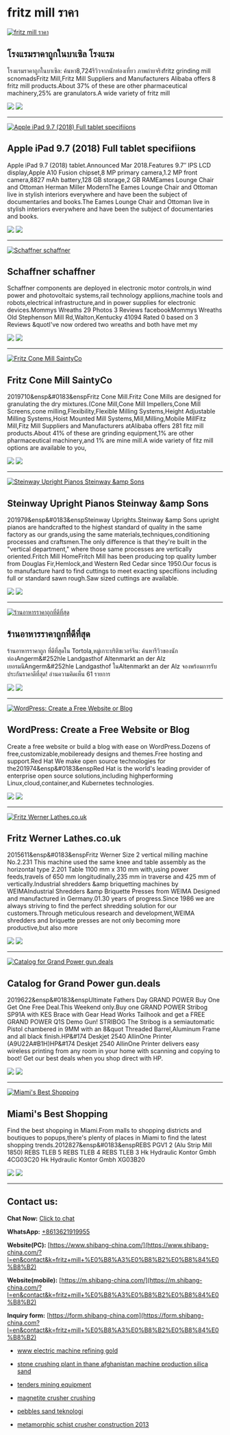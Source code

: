 # fritz mill ราคา

<a href="https://swt.shibang-china.com/?l=en&img&k=fritz+mill+%E0%B8%A3%E0%B8%B2%E0%B8%84%E0%B8%B2" target="_blank">![fritz mill ราคา](http://static.shibang-china.com/all-800x300/59.jpg)</a>

## โรงแรมราคาถูกในบาเซิล โรงแรม
โรงแรมราคาถูกในบาเซิล: ค้นหา8,724รีวิวจากนักท่องเที่ยว ภาพถ่ายจริงfritz grinding mill scnomadsFritz Mill,Fritz Mill Suppliers and Manufacturers Alibaba offers 8 fritz mill products.About 37% of these are other pharmaceutical machinery,25% are granulators.A wide variety of fritz mill


<a href="https://whatsapp.shibangsoft.com/WhatsApp.php" target="_blank" title="WhatsApp">![](http://static.shibang-china.com/icon/whatsapp.png)</a> <a href="https://swt.shibang-china.com/?l=en&icon&k=fritz+mill+%E0%B8%A3%E0%B8%B2%E0%B8%84%E0%B8%B2" target="_blank">![](http://static.shibang-china.com/icon/chat-en.png)</a>

---

<a href="https://swt.shibang-china.com/?l=en&img&k=fritz+mill+%E0%B8%A3%E0%B8%B2%E0%B8%84%E0%B8%B2" target="_blank">![Apple iPad 9.7 (2018) Full tablet specifiions](http://static.shibang-china.com/all-800x300/771.jpg)</a>

## Apple iPad 9.7 (2018) Full tablet specifiions
Apple iPad 9.7 (2018) tablet.Announced Mar 2018.Features 9.7″ IPS LCD display,Apple A10 Fusion chipset,8 MP primary camera,1.2 MP front camera,8827 mAh battery,128 GB storage,2 GB RAMEames Lounge Chair and Ottoman Herman Miller ModernThe Eames Lounge Chair and Ottoman live in stylish interiors everywhere and have been the subject of documentaries and books.The Eames Lounge Chair and Ottoman live in stylish interiors everywhere and have been the subject of documentaries and books.


<a href="https://whatsapp.shibangsoft.com/WhatsApp.php" target="_blank" title="WhatsApp">![](http://static.shibang-china.com/icon/whatsapp.png)</a> <a href="https://swt.shibang-china.com/?l=en&icon&k=fritz+mill+%E0%B8%A3%E0%B8%B2%E0%B8%84%E0%B8%B2" target="_blank">![](http://static.shibang-china.com/icon/chat-en.png)</a>

---

<a href="https://swt.shibang-china.com/?l=en&img&k=fritz+mill+%E0%B8%A3%E0%B8%B2%E0%B8%84%E0%B8%B2" target="_blank">![Schaffner schaffner](http://static.shibang-china.com/all-800x300/683.jpg)</a>

## Schaffner schaffner
Schaffner components are deployed in electronic motor controls,in wind power and photovoltaic systems,rail technology appliions,machine tools and robots,electrical infrastructure,and in power supplies for electronic devices.Mommys Wreaths 29 Photos 3 Reviews facebookMommys Wreaths Old Stephenson Mill Rd,Walton,Kentucky 41094 Rated 0 based on 3 Reviews &quotI've now ordered two wreaths and both have met my


<a href="https://whatsapp.shibangsoft.com/WhatsApp.php" target="_blank" title="WhatsApp">![](http://static.shibang-china.com/icon/whatsapp.png)</a> <a href="https://swt.shibang-china.com/?l=en&icon&k=fritz+mill+%E0%B8%A3%E0%B8%B2%E0%B8%84%E0%B8%B2" target="_blank">![](http://static.shibang-china.com/icon/chat-en.png)</a>

---

<a href="https://swt.shibang-china.com/?l=en&img&k=fritz+mill+%E0%B8%A3%E0%B8%B2%E0%B8%84%E0%B8%B2" target="_blank">![Fritz Cone Mill SaintyCo](http://static.shibang-china.com/all-800x300/773.jpg)</a>

## Fritz Cone Mill SaintyCo
2019710&ensp&#0183&enspFritz Cone Mill.Fritz Cone Mills are designed for granulating the dry mixtures.(Cone Mill,Cone Mill Impellers,Cone Mill Screens,cone milling,Flexibility,Flexible Milling Systems,Height Adjustable Milling Systems,Hoist Mounted Mill Systems,Mill,Milling,Mobile MillFitz Mill,Fitz Mill Suppliers and Manufacturers atAlibaba offers 281 fitz mill products.About 41% of these are grinding equipment,1% are other pharmaceutical machinery,and 1% are mine mill.A wide variety of fitz mill options are available to you,


<a href="https://whatsapp.shibangsoft.com/WhatsApp.php" target="_blank" title="WhatsApp">![](http://static.shibang-china.com/icon/whatsapp.png)</a> <a href="https://swt.shibang-china.com/?l=en&icon&k=fritz+mill+%E0%B8%A3%E0%B8%B2%E0%B8%84%E0%B8%B2" target="_blank">![](http://static.shibang-china.com/icon/chat-en.png)</a>

---

<a href="https://swt.shibang-china.com/?l=en&img&k=fritz+mill+%E0%B8%A3%E0%B8%B2%E0%B8%84%E0%B8%B2" target="_blank">![Steinway Upright Pianos Steinway &amp Sons](http://static.shibang-china.com/all-800x300/1242.jpg)</a>

## Steinway Upright Pianos Steinway &amp Sons
201979&ensp&#0183&enspSteinway Uprights.Steinway &amp Sons upright pianos are handcrafted to the highest standard of quality in the same factory as our grands,using the same materials,techniques,conditioning processes and craftsmen.The only difference is that they're built in the "vertical department," where those same processes are vertically oriented.Fritch Mill HomeFritch Mill has been producing top quality lumber from Douglas Fir,Hemlock,and Western Red Cedar since 1950.Our focus is to manufacture hard to find cuttings to meet exacting specifiions including full or standard sawn rough.Saw sized cuttings are available.


<a href="https://whatsapp.shibangsoft.com/WhatsApp.php" target="_blank" title="WhatsApp">![](http://static.shibang-china.com/icon/whatsapp.png)</a> <a href="https://swt.shibang-china.com/?l=en&icon&k=fritz+mill+%E0%B8%A3%E0%B8%B2%E0%B8%84%E0%B8%B2" target="_blank">![](http://static.shibang-china.com/icon/chat-en.png)</a>

---

<a href="https://swt.shibang-china.com/?l=en&img&k=fritz+mill+%E0%B8%A3%E0%B8%B2%E0%B8%84%E0%B8%B2" target="_blank">![ร้านอาหารราคาถูกที่ดีที่สุด](http://static.shibang-china.com/all-800x300/840.jpg)</a>

## ร้านอาหารราคาถูกที่ดีที่สุด
ร้านอาหารราคาถูก ที่ดีที่สุดใน Tortola,หมู่เกาะบริติชเวอร์จิน: ค้นหารีวิวของนักท่องAngerm&#252hle Landgasthof Altenmarkt an der Alz เยอรมนีAngerm&#252hle Landgasthof ในAltenmarkt an der Alz จองพร้อมการรับประกันราคาดีที่สุด! อ่านความคิดเห็น 61 รายการ


<a href="https://whatsapp.shibangsoft.com/WhatsApp.php" target="_blank" title="WhatsApp">![](http://static.shibang-china.com/icon/whatsapp.png)</a> <a href="https://swt.shibang-china.com/?l=en&icon&k=fritz+mill+%E0%B8%A3%E0%B8%B2%E0%B8%84%E0%B8%B2" target="_blank">![](http://static.shibang-china.com/icon/chat-en.png)</a>

---

<a href="https://swt.shibang-china.com/?l=en&img&k=fritz+mill+%E0%B8%A3%E0%B8%B2%E0%B8%84%E0%B8%B2" target="_blank">![WordPress: Create a Free Website or Blog](http://static.shibang-china.com/all-800x300/133.jpg)</a>

## WordPress: Create a Free Website or Blog
Create a free website or build a blog with ease on WordPress.Dozens of free,customizable,mobileready designs and themes.Free hosting and support.Red Hat We make open source technologies for the201974&ensp&#0183&enspRed Hat is the world's leading provider of enterprise open source solutions,including highperforming Linux,cloud,container,and Kubernetes technologies.


<a href="https://whatsapp.shibangsoft.com/WhatsApp.php" target="_blank" title="WhatsApp">![](http://static.shibang-china.com/icon/whatsapp.png)</a> <a href="https://swt.shibang-china.com/?l=en&icon&k=fritz+mill+%E0%B8%A3%E0%B8%B2%E0%B8%84%E0%B8%B2" target="_blank">![](http://static.shibang-china.com/icon/chat-en.png)</a>

---

<a href="https://swt.shibang-china.com/?l=en&img&k=fritz+mill+%E0%B8%A3%E0%B8%B2%E0%B8%84%E0%B8%B2" target="_blank">![Fritz Werner Lathes.co.uk](http://static.shibang-china.com/all-800x300/1013.jpg)</a>

## Fritz Werner Lathes.co.uk
2015611&ensp&#0183&enspFritz Werner Size 2 vertical milling machine No.2.231 This machine used the same knee and table assembly as the horizontal type 2.201 Table 1100 mm x 310 mm with,using power feeds,travels of 650 mm longitudinally,235 mm in traverse and 425 mm of vertically.Industrial shredders &amp briquetting machines by WEIMAIndustrial Shredders &amp Briquette Presses from WEIMA Designed and manufactured in Germany.01.30 years of progress.Since 1986 we are always striving to find the perfect shredding solution for our customers.Through meticulous research and development,WEIMA shredders and briquette presses are not only becoming more productive,but also more


<a href="https://whatsapp.shibangsoft.com/WhatsApp.php" target="_blank" title="WhatsApp">![](http://static.shibang-china.com/icon/whatsapp.png)</a> <a href="https://swt.shibang-china.com/?l=en&icon&k=fritz+mill+%E0%B8%A3%E0%B8%B2%E0%B8%84%E0%B8%B2" target="_blank">![](http://static.shibang-china.com/icon/chat-en.png)</a>

---

<a href="https://swt.shibang-china.com/?l=en&img&k=fritz+mill+%E0%B8%A3%E0%B8%B2%E0%B8%84%E0%B8%B2" target="_blank">![Catalog for Grand Power gun.deals](http://static.shibang-china.com/all-800x300/963.jpg)</a>

## Catalog for Grand Power gun.deals
2019622&ensp&#0183&enspUltimate Fathers Day GRAND POWER Buy One Get One Free Deal.This Weekend only.Buy one GRAND POWER Stribog SP91A with KES Brace with Gear Head Works Tailhook and get a FREE GRAND POWER Q1S Demo Gun! STRIBOG The Stribog is a semiautomatic Pistol chambered in 9MM with an 8&quot Threaded Barrel,Aluminum Frame and all black finish.HP&#174 Deskjet 2540 AllinOne Printer (A9U22A#B1H)HP&#174 Deskjet 2540 AllinOne Printer delivers easy wireless printing from any room in your home with scanning and copying to boot! Get our best deals when you shop direct with HP.


<a href="https://whatsapp.shibangsoft.com/WhatsApp.php" target="_blank" title="WhatsApp">![](http://static.shibang-china.com/icon/whatsapp.png)</a> <a href="https://swt.shibang-china.com/?l=en&icon&k=fritz+mill+%E0%B8%A3%E0%B8%B2%E0%B8%84%E0%B8%B2" target="_blank">![](http://static.shibang-china.com/icon/chat-en.png)</a>

---

<a href="https://swt.shibang-china.com/?l=en&img&k=fritz+mill+%E0%B8%A3%E0%B8%B2%E0%B8%84%E0%B8%B2" target="_blank">![Miami's Best Shopping](http://static.shibang-china.com/all-800x300/1000.jpg)</a>

## Miami's Best Shopping
Find the best shopping in Miami.From malls to shopping districts and boutiques to popups,there's plenty of places in Miami to find the latest shopping trends.2012827&ensp&#0183&enspREBS PGV1 2 (Alu Strip Mill 1850) REBS TLEB 5 REBS TLEB 4 REBS TLEB 3 Hk Hydraulic Kontor Gmbh 4CG03C20 Hk Hydraulic Kontor Gmbh XG03B20


<a href="https://whatsapp.shibangsoft.com/WhatsApp.php" target="_blank" title="WhatsApp">![](http://static.shibang-china.com/icon/whatsapp.png)</a> <a href="https://swt.shibang-china.com/?l=en&icon&k=fritz+mill+%E0%B8%A3%E0%B8%B2%E0%B8%84%E0%B8%B2" target="_blank">![](http://static.shibang-china.com/icon/chat-en.png)</a>

---
## Contact us:

**Chat Now:** [Click to chat](https://swt.shibang-china.com?l=en&contact&k=fritz+mill+%E0%B8%A3%E0%B8%B2%E0%B8%84%E0%B8%B2)

**WhatsApp:**  [+8613621919955](https://whatsapp.shibangsoft.com/WhatsApp.php)

**Website(PC):** [https://www.shibang-china.com/](https://www.shibang-china.com/?l=en&contact&k=fritz+mill+%E0%B8%A3%E0%B8%B2%E0%B8%84%E0%B8%B2)

**Website(mobile):** [https://m.shibang-china.com/](https://m.shibang-china.com/?l=en&contact&k=fritz+mill+%E0%B8%A3%E0%B8%B2%E0%B8%84%E0%B8%B2)

**Inquiry form:** [https://form.shibang-china.com](https://form.shibang-china.com?l=en&contact&k=fritz+mill+%E0%B8%A3%E0%B8%B2%E0%B8%84%E0%B8%B2)

* [www electric machine refining gold](../114/www%20electric%20machine%20refining%20gold.md)

* [stone crushing plant in thane afghanistan machine production silica sand](../114/stone%20crushing%20plant%20in%20thane%20afghanistan%20machine%20production%20silica%20sand.md)

* [tenders mining equipment](../112/tenders%20mining%20equipment.md)

* [magnetite crusher crushing](../115/magnetite%20crusher%20crushing.md)

* [pebbles sand teknologi](../115/pebbles%20sand%20teknologi.md)

* [metamorphic schist crusher construction 2013](../125/metamorphic%20schist%20crusher%20construction%202013.md)